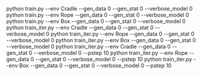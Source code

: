 python train.py --env Cradle --gen_data 0 --gen_stat 0 --verbose_model 0
python train.py --env Rope --gen_data 0 --gen_stat 0 --verbose_model 0
python train.py --env Box --gen_data 0 --gen_stat 0 --verbose_model 0
python train_iter.py --env Cradle --gen_data 0 --gen_stat 0 --verbose_model 0
python train_iter.py --env Rope --gen_data 0 --gen_stat 0 --verbose_model 0
python train_iter.py --env Box --gen_data 0 --gen_stat 0 --verbose_model 0
python train_iter.py --env Cradle --gen_data 0 --gen_stat 0 --verbose_model 0 --pstep 10
python train_iter.py --env Rope --gen_data 0 --gen_stat 0 --verbose_model 0 --pstep 10
python train_iter.py --env Box --gen_data 0 --gen_stat 0 --verbose_model 0 --pstep 10
